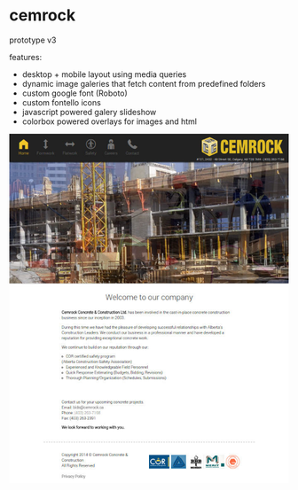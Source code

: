 cemrock
=======

prototype v3

features:
- desktop + mobile layout using media queries
- dynamic image galeries that fetch content from predefined folders
- custom google font (Roboto)
- custom fontello icons
- javascript powered galery slideshow
- colorbox powered overlays for images and html


![screenshot](/img/screenshot.jpg?raw=true "Screenshot")
